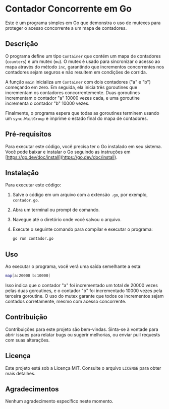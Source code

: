 # Contador Concorrente em Go

Este é um programa simples em Go que demonstra o uso de mutexes para proteger o acesso concorrente a um mapa de contadores.

## Descrição

O programa define um tipo `Container` que contém um mapa de contadores (`counters`) e um mutex (`mu`). O mutex é usado para sincronizar o acesso ao mapa através do método `inc`, garantindo que incrementos concorrentes nos contadores sejam seguros e não resultem em condições de corrida.

A função `main` inicializa um `Container` com dois contadores ("a" e "b") começando em zero. Em seguida, ela inicia três goroutines que incrementam os contadores concorrentemente. Duas goroutines incrementam o contador "a" 10000 vezes cada, e uma goroutine incrementa o contador "b" 10000 vezes.

Finalmente, o programa espera que todas as goroutines terminem usando um `sync.WaitGroup` e imprime o estado final do mapa de contadores.

## Pré-requisitos

Para executar este código, você precisa ter o Go instalado em seu sistema. Você pode baixar e instalar o Go seguindo as instruções em [https://go.dev/doc/install](https://go.dev/doc/install).

## Instalação

Para executar este código:

1.  Salve o código em um arquivo com a extensão `.go`, por exemplo, `contador.go`.
2.  Abra um terminal ou prompt de comando.
3.  Navegue até o diretório onde você salvou o arquivo.
4.  Execute o seguinte comando para compilar e executar o programa:

    ```bash
    go run contador.go
    ```

## Uso

Ao executar o programa, você verá uma saída semelhante a esta:

  ```bash
  map[a:20000 b:10000]
  ```

Isso indica que o contador "a" foi incrementado um total de 20000 vezes pelas duas goroutines, e o contador "b" foi incrementado 10000 vezes pela terceira goroutine. O uso do mutex garante que todos os incrementos sejam contados corretamente, mesmo com acesso concorrente.

## Contribuição

Contribuições para este projeto são bem-vindas. Sinta-se à vontade para abrir issues para relatar bugs ou sugerir melhorias, ou enviar pull requests com suas alterações.

## Licença

Este projeto está sob a Licença MIT. Consulte o arquivo `LICENSE` para obter mais detalhes.

## Agradecimentos

Nenhum agradecimento específico neste momento.